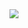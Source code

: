 <img src="https://capsule-render.vercel.app/api?type=모양&color=#39B1E9&height=20px&section=header&text=20&fontSize=20" />
